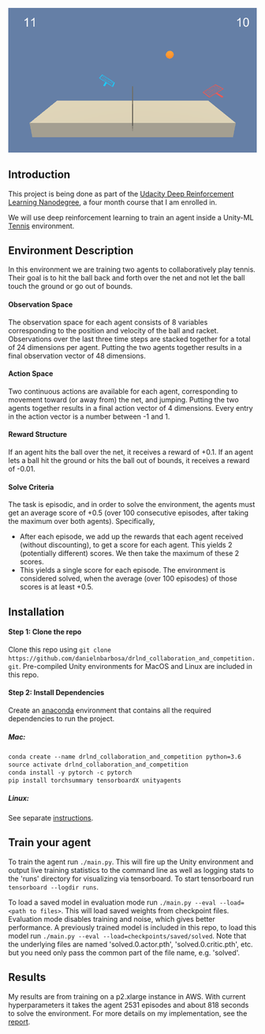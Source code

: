 ![tennis](assets/tennis_environment.png)

## Introduction
This project is being done as part of the [Udacity Deep Reinforcement Learning Nanodegree](https://www.udacity.com/course/deep-reinforcement-learning-nanodegree--nd893), a four month course that I am enrolled in.

We will use deep reinforcement learning to train an agent inside a Unity-ML [Tennis](https://github.com/Unity-Technologies/ml-agents/blob/master/docs/Learning-Environment-Examples.md#tennis) environment.


## Environment Description
In this environment we are training two agents to collaboratively play tennis.  Their goal is to hit the ball back and forth over the net and not let the ball touch the ground or go out of bounds.


#### Observation Space
The observation space for each agent consists of 8 variables corresponding to the position and velocity of the ball and racket.  Observations over the last three time steps are stacked together for a total of 24 dimensions per agent.  Putting the two agents together results in a final observation vector of 48 dimensions.


#### Action Space
Two continuous actions are available for each agent, corresponding to movement toward (or away from) the net, and jumping.  Putting the two agents together results in a final action vector of 4 dimensions.  Every entry in the action vector is a number between -1 and 1.


#### Reward Structure
 If an agent hits the ball over the net, it receives a reward of +0.1. If an agent lets a ball hit the ground or hits the ball out of bounds, it receives a reward of -0.01.


#### Solve Criteria
The task is episodic, and in order to solve the environment, the agents must get an average score of +0.5 (over 100 consecutive episodes, after taking the maximum over both agents).  Specifically,
- After each episode, we add up the rewards that each agent received (without discounting), to get a score for each agent. This yields 2 (potentially different) scores. We then take the maximum of these 2 scores.
- This yields a single score for each episode.
The environment is considered solved, when the average (over 100 episodes) of those scores is at least +0.5.


## Installation

#### Step 1: Clone the repo
Clone this repo using `git clone https://github.com/danielnbarbosa/drlnd_collaboration_and_competition.git`.  Pre-compiled Unity environments for MacOS and Linux are included in this repo.


#### Step 2: Install Dependencies
Create an [anaconda](https://www.anaconda.com/download/) environment that contains all the required dependencies to run the project.

##### Mac:
```
conda create --name drlnd_collaboration_and_competition python=3.6
source activate drlnd_collaboration_and_competition
conda install -y pytorch -c pytorch
pip install torchsummary tensorboardX unityagents
```

##### Linux:
See separate [instructions](assets/linux_setup.md).

## Train your agent
To train the agent run `./main.py`.  This will fire up the Unity environment and output live training statistics to the command line as well as logging stats to the 'runs' directory for visualizing via tensorboard.  To start tensorboard run `tensorboard --logdir runs`.

To load a saved model in evaluation mode run `./main.py --eval --load=<path to files>`.  This will load saved weights from checkpoint files.  Evaluation mode disables training and noise, which gives better performance.  A previously trained model is included in this repo, to load this model run `./main.py --eval --load=checkpoints/saved/solved`.  Note that the underlying files are named 'solved.0.actor.pth', 'solved.0.critic.pth', etc. but you need only pass the common part of the file name, e.g. 'solved'.


## Results
My results are from training on a p2.xlarge instance in AWS.  With current hyperparameters it takes the agent 2531 episodes and about 818 seconds to solve the environment.  For more details on my implementation, see the [report](Report.md).
